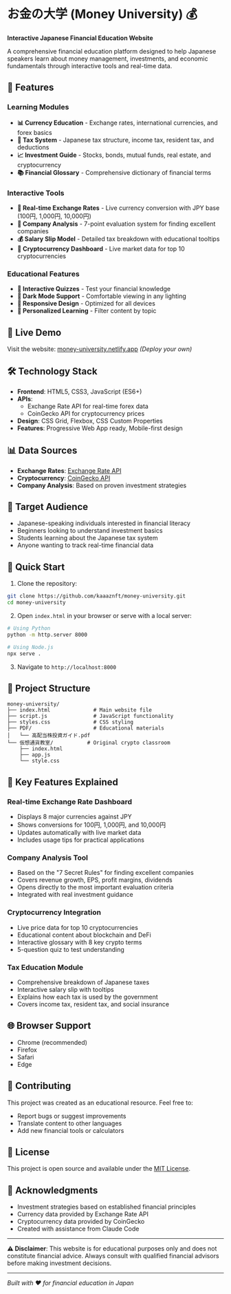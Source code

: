 # お金の大学 (Money University) 💰

**Interactive Japanese Financial Education Website**

A comprehensive financial education platform designed to help Japanese speakers learn about money management, investments, and economic fundamentals through interactive tools and real-time data.

## 🌟 Features

### Learning Modules
- **📊 Currency Education** - Exchange rates, international currencies, and forex basics
- **💸 Tax System** - Japanese tax structure, income tax, resident tax, and deductions
- **📈 Investment Guide** - Stocks, bonds, mutual funds, real estate, and cryptocurrency
- **📚 Financial Glossary** - Comprehensive dictionary of financial terms

### Interactive Tools
- **🔄 Real-time Exchange Rates** - Live currency conversion with JPY base (100円, 1,000円, 10,000円)
- **🏢 Company Analysis** - 7-point evaluation system for finding excellent companies
- **💰 Salary Slip Model** - Detailed tax breakdown with educational tooltips
- **💎 Cryptocurrency Dashboard** - Live market data for top 10 cryptocurrencies

### Educational Features
- **🧠 Interactive Quizzes** - Test your financial knowledge
- **🌙 Dark Mode Support** - Comfortable viewing in any lighting
- **📱 Responsive Design** - Optimized for all devices
- **🎯 Personalized Learning** - Filter content by topic

## 🚀 Live Demo

Visit the website: [money-university.netlify.app](https://money-university.netlify.app) *(Deploy your own)*

## 🛠️ Technology Stack

- **Frontend**: HTML5, CSS3, JavaScript (ES6+)
- **APIs**: 
  - Exchange Rate API for real-time forex data
  - CoinGecko API for cryptocurrency prices
- **Design**: CSS Grid, Flexbox, CSS Custom Properties
- **Features**: Progressive Web App ready, Mobile-first design

## 📊 Data Sources

- **Exchange Rates**: [Exchange Rate API](https://exchangerate-api.com/)
- **Cryptocurrency**: [CoinGecko API](https://www.coingecko.com/en/api)
- **Company Analysis**: Based on proven investment strategies

## 🎯 Target Audience

- Japanese-speaking individuals interested in financial literacy
- Beginners looking to understand investment basics
- Students learning about the Japanese tax system
- Anyone wanting to track real-time financial data

## 🔧 Quick Start

1. Clone the repository:
```bash
git clone https://github.com/kaaaznft/money-university.git
cd money-university
```

2. Open `index.html` in your browser or serve with a local server:
```bash
# Using Python
python -m http.server 8000

# Using Node.js
npx serve .
```

3. Navigate to `http://localhost:8000`

## 📁 Project Structure

```
money-university/
├── index.html              # Main website file
├── script.js               # JavaScript functionality
├── styles.css              # CSS styling
├── PDF/                    # Educational materials
│   └── 高配当株投資ガイド.pdf
└── 仮想通貨教室/           # Original crypto classroom
    ├── index.html
    ├── app.js
    └── style.css
```

## 🎨 Key Features Explained

### Real-time Exchange Rate Dashboard
- Displays 8 major currencies against JPY
- Shows conversions for 100円, 1,000円, and 10,000円
- Updates automatically with live market data
- Includes usage tips for practical applications

### Company Analysis Tool
- Based on the "7 Secret Rules" for finding excellent companies
- Covers revenue growth, EPS, profit margins, dividends
- Opens directly to the most important evaluation criteria
- Integrated with real investment guidance

### Cryptocurrency Integration
- Live price data for top 10 cryptocurrencies
- Educational content about blockchain and DeFi
- Interactive glossary with 8 key crypto terms  
- 5-question quiz to test understanding

### Tax Education Module
- Comprehensive breakdown of Japanese taxes
- Interactive salary slip with tooltips
- Explains how each tax is used by the government
- Covers income tax, resident tax, and social insurance

## 🌐 Browser Support

- Chrome (recommended)
- Firefox
- Safari
- Edge

## 🤝 Contributing

This project was created as an educational resource. Feel free to:
- Report bugs or suggest improvements
- Translate content to other languages
- Add new financial tools or calculators

## 📄 License

This project is open source and available under the [MIT License](LICENSE).

## 🙏 Acknowledgments

- Investment strategies based on established financial principles
- Currency data provided by Exchange Rate API
- Cryptocurrency data provided by CoinGecko
- Created with assistance from Claude Code

---

**⚠️ Disclaimer**: This website is for educational purposes only and does not constitute financial advice. Always consult with qualified financial advisors before making investment decisions.

---

*Built with ❤️ for financial education in Japan*